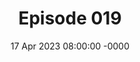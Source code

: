 ---
title: Episode 019
date: 17 Apr 2023 08:00:00 -0000
eptype: full
episode_number: 19

# provide these
alm_description: 

# find these
show_source: The Pathless Path
original_title: "Goofing Off On Purpose - Kevin Kelly on why we should subsidize travel for young people, owning his time, a rest ethic, riding his bike across US, his love of YouTube, staying optimistic about the future, raising children and his new book"
original_subtitle: as appears in the source feed
original_description: "Kevin is the founding executive editor of Wired magazine, a writer and a photographer. When he was young he dropped out of college and travelled to Taiwan, which he describes as a live changing experience. Kevin is passionate about owning his time, the importance of goofing off and staying optimistic about the development of technology."
podcast_url: "https://chrt.fm/track/G47735/media.transistor.fm/8ae53a01/7aa28418.mp3"
audio_type: "audio/mpeg"
duration: 3001
---